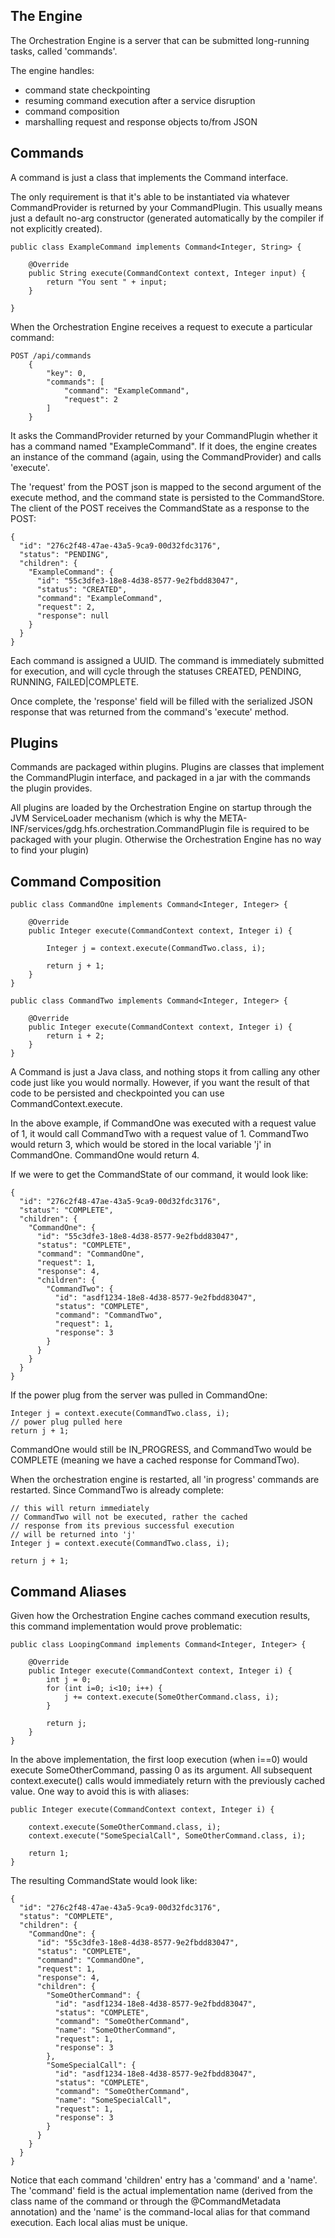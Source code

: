 
The Engine
----------

The Orchestration Engine is a server that can be submitted long-running tasks, called 'commands'.

The engine handles:
 * command state checkpointing
 * resuming command execution after a service disruption
 * command composition
 * marshalling request and response objects to/from JSON


Commands
--------

A command is just a class that implements the Command interface.

The only requirement is that it's able to be instantiated via whatever CommandProvider
is returned by your CommandPlugin.  This usually means just a default no-arg constructor
(generated automatically by the compiler if not explicitly created).

    public class ExampleCommand implements Command<Integer, String> {

        @Override
        public String execute(CommandContext context, Integer input) {
            return "You sent " + input;
        }

    }

When the Orchestration Engine receives a request to execute a particular command:

    POST /api/commands
        {
            "key": 0,
            "commands": [
                "command": "ExampleCommand",
                "request": 2
            ]
        }

It asks the CommandProvider returned by your CommandPlugin whether it has a command
named "ExampleCommand".  If it does, the engine creates an instance of the command (again,
using the CommandProvider) and calls 'execute'.

The 'request' from the POST json is mapped to the second argument of the execute method,
and the command state is persisted to the CommandStore.  The client of the POST receives
the CommandState as a response to the POST:

    {
      "id": "276c2f48-47ae-43a5-9ca9-00d32fdc3176",
      "status": "PENDING",
      "children": {
        "ExampleCommand": {
          "id": "55c3dfe3-18e8-4d38-8577-9e2fbdd83047",
          "status": "CREATED",
          "command": "ExampleCommand",
          "request": 2,
          "response": null
        }
      }
    }

Each command is assigned a UUID.  The command is immediately submitted for execution,
and will cycle through the statuses CREATED, PENDING, RUNNING, FAILED|COMPLETE.

Once complete, the 'response' field will be filled with the serialized JSON response
that was returned from the command's 'execute' method.


Plugins
-------

Commands are packaged within plugins.  Plugins are classes that implement the CommandPlugin interface,
and packaged in a jar with the commands the plugin provides.

All plugins are loaded by the Orchestration Engine on startup through the JVM ServiceLoader mechanism
(which is why the META-INF/services/gdg.hfs.orchestration.CommandPlugin file is required to be
packaged with your plugin.  Otherwise the Orchestration Engine has no way to find your plugin)


Command Composition
-------------------

    public class CommandOne implements Command<Integer, Integer> {

        @Override
        public Integer execute(CommandContext context, Integer i) {
        
            Integer j = context.execute(CommandTwo.class, i);
        
            return j + 1;
        }
    }
    
    public class CommandTwo implements Command<Integer, Integer> {

        @Override
        public Integer execute(CommandContext context, Integer i) {
            return i + 2;
        }
    }


A Command is just a Java class, and nothing stops it from calling any other code just like you
would normally.  However, if you want the result of that code to be persisted and checkpointed
you can use CommandContext.execute.

In the above example, if CommandOne was executed with a request value of 1, it would call
CommandTwo with a request value of 1.  CommandTwo would return 3, which would be stored
in the local variable 'j' in CommandOne.  CommandOne would return 4.

If we were to get the CommandState of our command, it would look like:

    {
      "id": "276c2f48-47ae-43a5-9ca9-00d32fdc3176",
      "status": "COMPLETE",
      "children": {
        "CommandOne": {
          "id": "55c3dfe3-18e8-4d38-8577-9e2fbdd83047",
          "status": "COMPLETE",
          "command": "CommandOne",
          "request": 1,
          "response": 4,
          "children": {
            "CommandTwo": {
              "id": "asdf1234-18e8-4d38-8577-9e2fbdd83047",
              "status": "COMPLETE",
              "command": "CommandTwo",
              "request": 1,
              "response": 3
            }
          }
        }
      }
    }
    

If the power plug from the server was pulled in CommandOne:

    Integer j = context.execute(CommandTwo.class, i);
    // power plug pulled here
    return j + 1;
    
CommandOne would still be IN_PROGRESS, and CommandTwo would be COMPLETE (meaning
we have a cached response for CommandTwo).

When the orchestration engine is restarted, all 'in progress' commands are
restarted.  Since CommandTwo is already complete:

    // this will return immediately
    // CommandTwo will not be executed, rather the cached
    // response from its previous successful execution
    // will be returned into 'j'
    Integer j = context.execute(CommandTwo.class, i);
    
    return j + 1;

Command Aliases
---------------

Given how the Orchestration Engine caches command execution results, this command
implementation would prove problematic:


    public class LoopingCommand implements Command<Integer, Integer> {

        @Override
        public Integer execute(CommandContext context, Integer i) {
            int j = 0;
            for (int i=0; i<10; i++) {
                j += context.execute(SomeOtherCommand.class, i);
            }
        
            return j;
        }
    }
    
In the above implementation, the first loop execution (when i==0) would execute SomeOtherCommand,
passing 0 as its argument.  All subsequent context.execute() calls would immediately return
with the previously cached value.  One way to avoid this is with aliases:


    public Integer execute(CommandContext context, Integer i) {
        
        context.execute(SomeOtherCommand.class, i);
        context.execute("SomeSpecialCall", SomeOtherCommand.class, i);
    
        return 1;
    }

The resulting CommandState would look like:

    {
      "id": "276c2f48-47ae-43a5-9ca9-00d32fdc3176",
      "status": "COMPLETE",
      "children": {
        "CommandOne": {
          "id": "55c3dfe3-18e8-4d38-8577-9e2fbdd83047",
          "status": "COMPLETE",
          "command": "CommandOne",
          "request": 1,
          "response": 4,
          "children": {
            "SomeOtherCommand": {
              "id": "asdf1234-18e8-4d38-8577-9e2fbdd83047",
              "status": "COMPLETE",
              "command": "SomeOtherCommand",
              "name": "SomeOtherCommand",
              "request": 1,
              "response": 3
            },
            "SomeSpecialCall": {
              "id": "asdf1234-18e8-4d38-8577-9e2fbdd83047",
              "status": "COMPLETE",
              "command": "SomeOtherCommand",
              "name": "SomeSpecialCall",
              "request": 1,
              "response": 3
            }
          }
        }
      }
    }
    
Notice that each command 'children' entry has a 'command' and a 'name'.
The 'command' field is the actual implementation name (derived from the class name
of the command or through the @CommandMetadata annotation) and the 'name'
is the command-local alias for that command execution.  Each local alias must be unique.
    